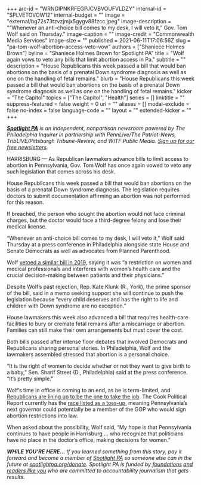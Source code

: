 +++
arc-id = "WRNGIPNKRFEGPJCVBVOUFVLDZY"
internal-id = "SPLVETOVOW12"
internal-budget = ""
image = "external/bg72s73tzvzjmjx5gygv88fzcc.jpeg"
image-description = "“Whenever an anti-choice bill comes to my desk, I will veto it,” Gov. Tom Wolf said on Thursday."
image-caption = ""
image-credit = "Commonwealth Media Services"
image-size = ""
published = 2021-06-11T17:06:56Z
slug = "pa-tom-wolf-abortion-access-veto-vow"
authors = ["Shaniece Holmes Brown"]
byline = "Shaniece Holmes Brown for Spotlight PA"
title = "Wolf again vows to veto any bills that limit abortion access in Pa."
subtitle = ""
description = "House Republicans this week passed a bill that would ban abortions on the basis of a prenatal Down syndrome diagnosis as well as one on the handling of fetal remains."
blurb = "House Republicans this week passed a bill that would ban abortions on the basis of a prenatal Down syndrome diagnosis as well as one on the handling of fetal remains."
kicker = "The Capitol"
topics = ["The Capitol", "Health"]
series = []
linktitle = ""
suppress-featured = false
weight = 0
url = ""
aliases = []
modal-exclude = false
no-index = false
language-code = ""
layout = ""
extended-kicker = ""
+++

<a href="https://www.spotlightpa.org/"><i><b>Spotlight PA</b></i></a><i> is an independent, nonpartisan newsroom powered by The Philadelphia Inquirer in partnership with PennLive/The Patriot-News, TribLIVE/Pittsburgh Tribune-Review, and WITF Public Media. </i><a href="https://www.spotlightpa.org/newsletters"><i>Sign up for our free newsletters</i></a><i>.</i>

HARRISBURG — As Republican lawmakers advance bills to limit access to abortion in Pennsylvania, Gov. Tom Wolf has once again vowed to veto any such legislation that comes across his desk.

House Republicans this week passed a bill that would ban abortions on the basis of a prenatal Down syndrome diagnosis. The legislation requires doctors to submit documentation affirming an abortion was not performed for this reason.

If breached, the person who sought the abortion would not face criminal charges, but the doctor would face a third-degree felony and lose their medical license.

<script src="https://www.spotlightpa.org/embed.js" async></script><div data-spl-embed-version="1" data-spl-src="https://www.spotlightpa.org/embeds/newsletter/"></div>

“Whenever an anti-choice bill comes to my desk, I will veto it,” Wolf said Thursday at a press conference in Philadelphia alongside state House and Senate Democrats as well as advocates from Planned Parenthood.

Wolf <a href="https://www.inquirer.com/politics/pennsylvania/down-syndrome-abortion-pennsylvania-20191121.html">vetoed a similar bill in 2019</a>, saying it was “a restriction on women and medical professionals and interferes with women’s health care and the crucial decision-making between patients and their physicians.”

Despite Wolf’s past rejection, Rep. Kate Klunk (R., York), the prime sponsor of the bill, said in a memo seeking support she will continue to push the legislation because “every child deserves and has the right to life and children with Down syndrome are no exception.”

House lawmakers this week also advanced a bill that requires health-care facilities to bury or cremate fetal remains after a miscarriage or abortion. Families can still make their own arrangements but must cover the cost.

Both bills passed after intense floor debates that involved Democrats and Republicans sharing personal stories. In Philadelphia, Wolf and the lawmakers assembled stressed that abortion is a personal choice.

<script src="https://www.spotlightpa.org/embed.js" async></script><div data-spl-embed-version="1" data-spl-src="https://www.spotlightpa.org/embeds/donate/?teaser_text=If%20you%20learned%20something%20from%20this%20report%2C%20pay%20it%20forward%20and%20become%20a%20member%20of%20Spotlight%20PA%20so%20someone%20else%20can%20in%20the%20future."></div>

“It is the right of women to decide whether or not they want to give birth to a baby,” Sen. Sharif Street (D., Philadelphia) said at the press conference. “It’s pretty simple.”

Wolf’s time in office is coming to an end, as he is term-limited, and <a href="https://www.spotlightpa.org/news/2021/06/pa-2020-governor-race-candidates/">Republicans are lining up to be the one to take the job</a>. The Cook Political Report currently has the <a href="https://cookpolitical.com/ratings/governor-race-ratings">race listed as a toss-up</a>, meaning Pennsylvania’s next governor could potentially be a member of the GOP who would sign abortion restrictions into law.

When asked about the possibility, Wolf said, “My hope is that Pennsylvania continues to have people in Harrisburg ... who recognize that politicians have no place in the doctor’s office, making decisions for women.”

<i><b>WHILE YOU’RE HERE...</b></i><i> If you learned something from this story, pay it forward and become a member of </i><a href="https://www.spotlightpa.org/"><i>Spotlight PA</i></a><i> so someone else can in the future at </i><a href="https://www.spotlightpa.org/donate"><i>spotlightpa.org/donate</i></a><i>. Spotlight PA is funded by</i><a href="https://www.spotlightpa.org/support"><i> foundations</i></a><i> </i><a href="https://www.spotlightpa.org/support"><i>and readers like you</i></a><i> who are committed to accountability journalism that gets results.</i>
